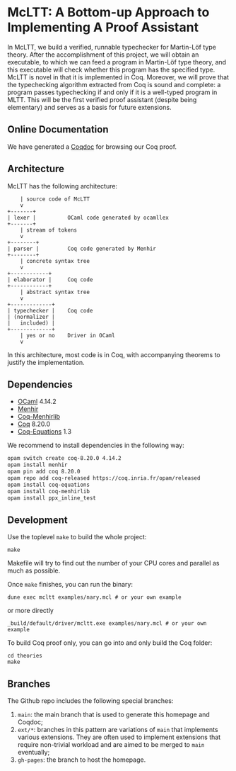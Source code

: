 # McLTT: A Bottom-up Approach to Implementing A Proof Assistant

In McLTT, we build a verified, runnable typechecker for Martin-Löf type theory. After
the accomplishment of this project, we will obtain an executable, to which we can feed
a program in Martin-Löf type theory, and this executable will check whether this
program has the specified type. McLTT is novel in that it is implemented in
Coq. Moreover, we will prove that the typechecking algorithm extracted from Coq is
sound and complete: a program passes typechecking if and only if it is a well-typed
program in MLTT. This will be the first verified proof assistant (despite being
elementary) and serves as a basis for future extensions. 

## Online Documentation

We have generated a [Coqdoc](toc.html) for browsing our Coq proof.

## Architecture

McLTT has the following architecture:

```
    | source code of McLTT
    v
+-------+
| lexer |          OCaml code generated by ocamllex
+-------+
    | stream of tokens
    v
+--------+
| parser |         Coq code generated by Menhir
+--------+
    | concrete syntax tree
    v
+------------+
| elaborator |     Coq code
+------------+
    | abstract syntax tree
    v
+-------------+
| typechecker |    Coq code
| (normalizer |
|   included) |
+-------------+
    | yes or no    Driver in OCaml
    v
```

In this architecture, most code is in Coq, with accompanying theorems to justify the
implementation. 


## Dependencies

* [OCaml](https://ocaml.org/) 4.14.2
* [Menhir](http://cambium.inria.fr/~fpottier/menhir/)
* [Coq-Menhirlib](https://gitlab.inria.fr/fpottier/menhir/-/tree/master/coq-menhirlib)
* [Coq](https://coq.inria.fr/) 8.20.0
* [Coq-Equations](https://github.com/mattam82/Coq-Equations) 1.3

We recommend to install dependencies in the following way:

```bash
opam switch create coq-8.20.0 4.14.2
opam install menhir
opam pin add coq 8.20.0
opam repo add coq-released https://coq.inria.fr/opam/released
opam install coq-equations
opam install coq-menhirlib
opam install ppx_inline_test
```

## Development

Use the toplevel `make` to build the whole project:
```
make
```
Makefile will try to find out the number of your CPU cores and parallel as much as
possible.

Once `make` finishes, you can run the binary:
```
dune exec mcltt examples/nary.mcl # or your own example
```
or more directly
```
_build/default/driver/mcltt.exe examples/nary.mcl # or your own example
```

To build Coq proof only, you can go into and only build the Coq folder:
```
cd theories
make
```

## Branches

The Github repo includes the following special branches:

1. `main`: the main branch that is used to generate this homepage and Coqdoc;
2. `ext/*`: branches in this pattern are variations of `main` that implements various extensions. They are often used to implement extensions that require non-trivial workload and are aimed to be merged to `main` eventually;
3. `gh-pages`: the branch to host the homepage.
